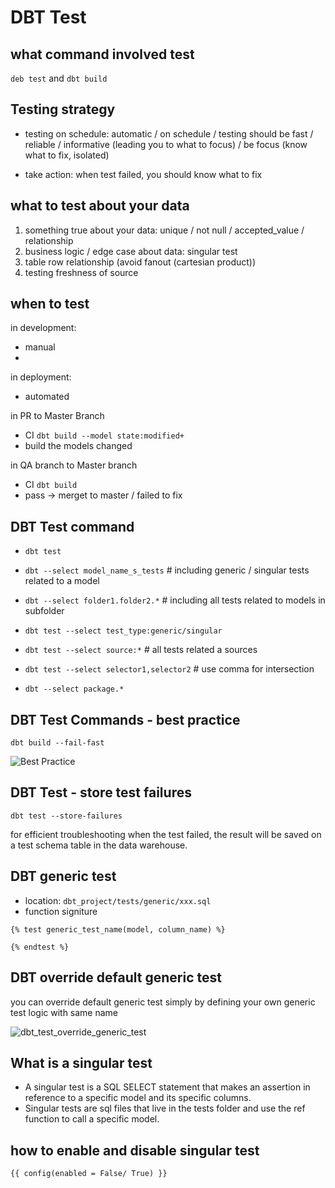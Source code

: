 # DBT Test 

## what command involved test

`deb test` and `dbt build`

## Testing strategy 

- testing on schedule: automatic / on schedule / testing should be fast / reliable / informative (leading you to what to focus) / be focus (know what to fix, isolated)

- take action: when test failed, you should know what to fix 


## what to test about your data 

1. something true about your data: unique / not null / accepted_value / relationship
2. business logic / edge case about data: singular test 
3. table row relationship (avoid fanout (cartesian product))
4. testing freshness of source 


## when to test 

in development:

- manual 
- 

in deployment:

- automated


in PR to Master Branch 

- CI `dbt build --model state:modified+`
- build the models changed


in QA branch to Master branch

- CI `dbt build`
- pass -> merget to master / failed to fix 


## DBT Test command 

- `dbt test`
- `dbt --select model_name_s_tests` # including generic / singular tests related to a model
- `dbt --select folder1.folder2.*` # including all tests related to models in subfolder
- `dbt test --select test_type:generic/singular`
- `dbt test --select source:*` # all tests related a sources


- `dbt test --select selector1,selector2` # use comma for intersection
- `dbt --select package.*`


## DBT Test Commands - best practice 

`dbt build --fail-fast`

![Best Practice](image.png)

## DBT Test - store test failures 

`dbt test --store-failures` 

for efficient troubleshooting
when the test failed, the result will be saved on a test schema table in the data warehouse. 


## DBT generic test 

- location: `dbt_project/tests/generic/xxx.sql`
- function signiture 

```
{% test generic_test_name(model, column_name) %}

{% endtest %}
```


## DBT override default generic test 

you can override default generic test simply by defining your own generic test logic with same name

![dbt_test_override_generic_test](image.png)


## What is a singular test 

- A singular test is a SQL SELECT statement that makes an assertion in reference to a specific model and its specific columns. 
- Singular tests are sql files that live in the tests folder and use the ref function to call a specific model. 


## how to enable and disable singular test 

`{{ config(enabled = False/ True) }}`

